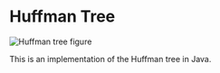 # Huffman Tree
![Huffman tree figure](https://img-19.ccm2.net/HzfXHXJfB7ZqcMtRwyKUi3URoIU=/d93a5584091f4de094018fefb164a416/ccm-encyclopedia/video-images-huffman.gif)

This is an implementation of the Huffman tree in Java.
